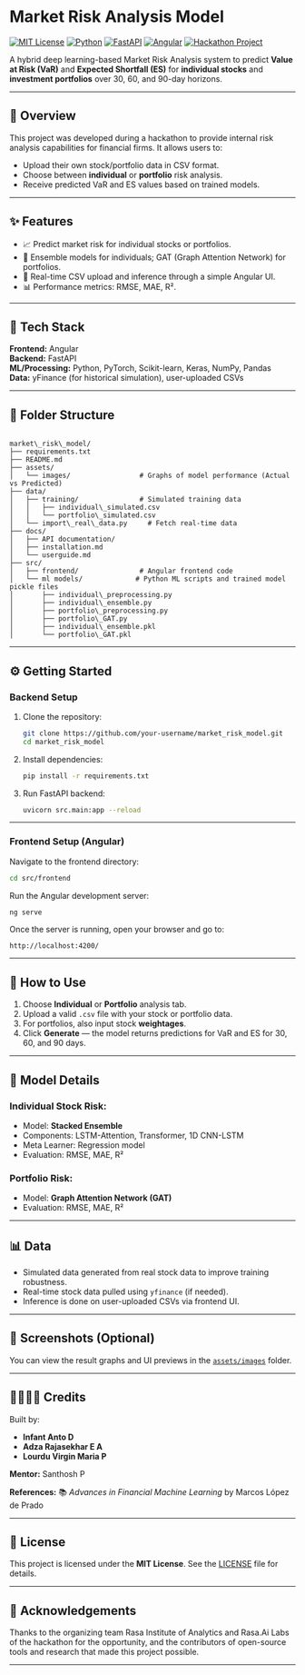 # Market Risk Analysis Model

[![MIT License](https://img.shields.io/badge/License-MIT-green.svg)](LICENSE)
[![Python](https://img.shields.io/badge/Python-3.9+-blue.svg)](https://www.python.org/)
[![FastAPI](https://img.shields.io/badge/FastAPI-Backend-green.svg)](https://fastapi.tiangolo.com/)
[![Angular](https://img.shields.io/badge/Angular-Frontend-red.svg)](https://angular.io/)
[![Hackathon Project](https://img.shields.io/badge/Status-Hackathon-blueviolet.svg)]()

A hybrid deep learning-based Market Risk Analysis system to predict **Value at Risk (VaR)** and **Expected Shortfall (ES)** for **individual stocks** and **investment portfolios** over 30, 60, and 90-day horizons.

---

## 🚀 Overview

This project was developed during a hackathon to provide internal risk analysis capabilities for financial firms. It allows users to:

- Upload their own stock/portfolio data in CSV format.
- Choose between **individual** or **portfolio** risk analysis.
- Receive predicted VaR and ES values based on trained models.

---

## ✨ Features

- 📈 Predict market risk for individual stocks or portfolios.
- 🧠 Ensemble models for individuals; GAT (Graph Attention Network) for portfolios.
- 🔁 Real-time CSV upload and inference through a simple Angular UI.
- 📊 Performance metrics: RMSE, MAE, R².

---

## 🧰 Tech Stack

**Frontend:** Angular  
**Backend:** FastAPI  
**ML/Processing:** Python, PyTorch, Scikit-learn, Keras, NumPy, Pandas  
**Data:** yFinance (for historical simulation), user-uploaded CSVs

---

## 📁 Folder Structure

```

market\_risk\_model/
├── requirements.txt
├── README.md
├── assets/
│   └── images/                 # Graphs of model performance (Actual vs Predicted)
├── data/
│   ├── training/               # Simulated training data
│   │   ├── individual\_simulated.csv
│   │   └── portfolio\_simulated.csv
│   └── import\_real\_data.py     # Fetch real-time data
├── docs/
│   ├── API documentation/
│   ├── installation.md
│   └── userguide.md
├── src/
│   ├── frontend/               # Angular frontend code
│   └── ml models/             # Python ML scripts and trained model pickle files
│       ├── individual\_preprocessing.py
│       ├── individual\_ensemble.py
│       ├── portfolio\_preprocessing.py
│       ├── portfolio\_GAT.py
│       ├── individual\_ensemble.pkl
│       └── portfolio\_GAT.pkl

````

---

## ⚙️ Getting Started

### Backend Setup

1. Clone the repository:
   ```bash
   git clone https://github.com/your-username/market_risk_model.git
   cd market_risk_model
   ````

2. Install dependencies:

   ```bash
   pip install -r requirements.txt
   ```

3. Run FastAPI backend:

   ```bash
   uvicorn src.main:app --reload
   ```

---

### Frontend Setup (Angular)

Navigate to the frontend directory:

```bash
cd src/frontend
```

Run the Angular development server:

```bash
ng serve
```

Once the server is running, open your browser and go to:

```
http://localhost:4200/
```

---

## 🧪 How to Use

1. Choose **Individual** or **Portfolio** analysis tab.
2. Upload a valid `.csv` file with your stock or portfolio data.
3. For portfolios, also input stock **weightages**.
4. Click **Generate** — the model returns predictions for VaR and ES for 30, 60, and 90 days.

---

## 🧠 Model Details

### Individual Stock Risk:

* Model: **Stacked Ensemble**
* Components: LSTM-Attention, Transformer, 1D CNN-LSTM
* Meta Learner: Regression model
* Evaluation: RMSE, MAE, R²

### Portfolio Risk:

* Model: **Graph Attention Network (GAT)**
* Evaluation: RMSE, MAE, R²

---

## 📊 Data

* Simulated data generated from real stock data to improve training robustness.
* Real-time stock data pulled using `yfinance` (if needed).
* Inference is done on user-uploaded CSVs via frontend UI.

---

## 📸 Screenshots (Optional)

You can view the result graphs and UI previews in the [`assets/images`](./assets/images) folder.

---

## 👨‍👩‍👧‍👦 Credits

Built by:

* **Infant Anto D**
* **Adza Rajasekhar E A**
* **Lourdu Virgin Maria P**

**Mentor:** Santhosh P

**References:**
📚 *Advances in Financial Machine Learning* by Marcos López de Prado

---

## 📄 License

This project is licensed under the **MIT License**.
See the [LICENSE](./LICENSE) file for details.

---

## 🙌 Acknowledgements

Thanks to the organizing team Rasa Institute of Analytics and Rasa.Ai Labs of the hackathon for the opportunity, and the contributors of open-source tools and research that made this project possible.

---
